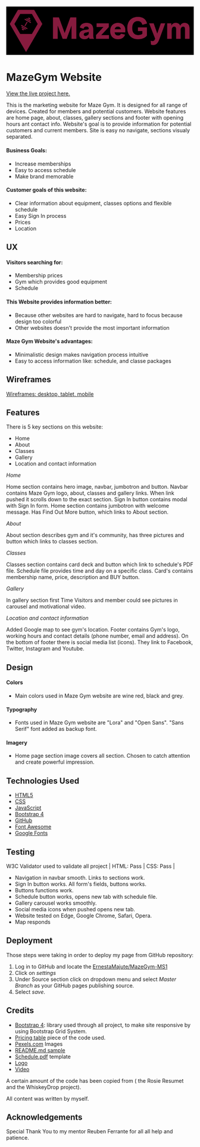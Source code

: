 ![MazeGym logo](assets/images/logo.png)

# **MazeGym Website**


[View the live project here.](https://ernestamajute.github.io/MazeGym-MS1/)

This is the marketing website for Maze Gym. It is designed for all range of devices. Created for members and potential customers. Website features are home page, about, classes, gallery sections and footer with opening hours ant contact info. Website's goal is to provide information for potential customers and current members. 
Site is easy no navigate, sections visualy separated.

#### Business Goals: ####
- Increase memberships
- Easy to access schedule
- Make brand memorable

#### Customer goals of this website: ####
- Clear information about equipment, classes options and flexible schedule
- Easy Sign In process
- Prices
- Location

## **UX** ##

#### Visitors searching for: ####
- Membership prices
- Gym which provides good equipment
- Schedule

#### This Website provides information better: ####
- Because other websites are hard to navigate, hard to focus because design too colorful
- Other websites doesn't provide the most important information

#### Maze Gym Website's advantages: ####
- Minimalistic design makes navigation process intuitive
- Easy to access information like: schedule, and classe packages

 ## **Wireframes** ##

 [Wireframes: desktop, tablet, mobile](https://github.com/ErnestaMajute/MazeGym-MS1/tree/master/wireframes)

## **Features** ##

There is 5 key sections on this website:

 - Home 
 - About
 - Classes
 - Gallery
 - Location and contact information

_Home_

Home section contains hero image, navbar, jumbotron and button. Navbar contains Maze Gym logo, about, classes and gallery links. When link pushed it scrolls down to the exact section. Sign In button contains modal with Sign In form. Home section contains jumbotron with welcome message. Has Find Out More button, which links to About section.

_About_

About section describes gym and it's community, has three pictures and button which links to classes section.

_Classes_

Classes section contains card deck and button which link to schedule's PDF file. Schedule file provides time and day on a specific class. Card's contains membership name, price, description and BUY button.

_Gallery_

In gallery section first Time Visitors and member could see pictures in carousel and motivational video.

_Location and contact information_

Added Google map to see gym's location. Footer contains Gym's logo, working hours and contact details (phone number, email and address).
On the bottom of footer  there is social media list (icons). They link to Facebook, Twitter, Instagram and Youtube. 

## **Design** ##

#### Colors ####
 - Main colors used in Maze Gym website are wine red, black and grey.

 #### Typography ####

 - Fonts used in Maze Gym website are "Lora" and "Open Sans". "Sans Serif" font added as backup font.

 #### Imagery ####

 - Home page section image covers all section. Chosen to catch attention and create powerful impression.

## **Technologies Used** ##

- [HTML5](https://lt.wikipedia.org/wiki/HTML)
- [CSS](https://en.wikipedia.org/wiki/CSS)
- [JavaScript](https://en.wikipedia.org/wiki/JavaScript)
- [Bootstrap 4](https://getbootstrap.com/)
- [GitHub](https://github.com/)
- [Font Awesome](https://fontawesome.com/)
- [Google Fonts](https://fonts.google.com/)


## **Testing** ##

W3C Validator used to validate all project | HTML: Pass | CSS: Pass |

- Navigation in navbar smooth. Links to sections work.
- Sign In button works. All form's fields, buttons works.
- Buttons functions work.
- Schedule button works, opens new tab with schedule file.
- Gallery carousel works smoothly.
- Social media icons when pushed opens new tab.
- Website tested on Edge, Google Chrome, Safari, Opera.
- Map responds

## **Deployment** ##

Those steps were taking in order to deploy my page from GitHub repository:
1. Log in to GitHub and locate the [ErnestaMajute/MazeGym-MS1](https://github.com/ErnestaMajute/MazeGym-MS1)
2. Click on _settings_
3. Under Source section click on dropdown menu and select _Master Branch_ as your GitHub pages publishing source.
4. Select _save_.

## **Credits** ##

- [Bootstrap 4](https://getbootstrap.com/): library used through all project, to make site responsive by using Bootstrap Grid System.
- [Pricing table](https://getbootstrap.com/docs/4.5/examples/pricing/) piece of the code used.
- [Pexels.com](https://www.pexels.com/) Images
- [README.md sample](https://github.com/Code-Institute-Solutions/SampleREADME)
- [Schedule.pdf](https://www.printablee.com/) template
- [Logo](https://www.namecheap.com/)
- [Video](https://www.youtube.com)


A certain amount of the code has been copied from ( the Rosie Resumet and the WhiskeyDrop project).

All content was written by myself.

## **Acknowledgements** ##
Special Thank You to my mentor Reuben Ferrante for all all help and patience.




    

